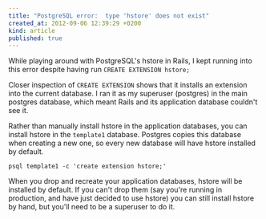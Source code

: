 ```yaml
---
title: "PostgreSQL error:  type 'hstore' does not exist"
created_at: 2012-09-06 12:39:29 +0200
kind: article
published: true
---
```


While playing around with PostgreSQL's hstore in Rails, I kept running into this error despite having run `CREATE EXTENSION hstore;`

Closer inspection of `CREATE EXTENSION` shows that it installs an extension into the current database. I ran it as my superuser (postgres) in the main postgres database, which meant Rails and its application database couldn't see it.

Rather than manually install hstore in the application databases, you can install hstore in the `template1` database. Postgres copies this database when creating a new one, so every new database will have hstore installed by default.

    psql template1 -c 'create extension hstore;'

When you drop and recreate your application databases, hstore will be installed by default. If you can't drop them (say you're running in production, and have just decided to use hstore) you can still install hstore by hand, but you'll need to be a superuser to do it.
